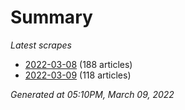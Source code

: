 # Summary
*Latest scrapes*
* [2022-03-08](https://github.com/nuuuwan/news_lk/blob/data/news_lk.2022-03-08.json) (188 articles)
* [2022-03-09](https://github.com/nuuuwan/news_lk/blob/data/news_lk.2022-03-09.json) (118 articles)

*Generated at 05:10PM, March 09, 2022*